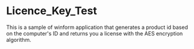# Licence_Key_Test
This is a sample of winform application that generates a product id based on the computer's ID and returns you a license with the AES encryption algorithm.
